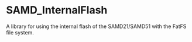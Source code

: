 # SAMD_InternalFlash
A library for using the internal flash of the SAMD21/SAMD51 with the FatFS file system.

